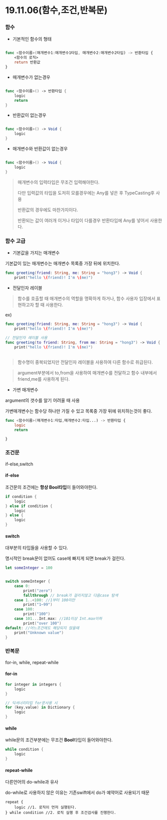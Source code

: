 # 19.11.06(함수,조건,반복문)

### 함수

- 기본적인 함수의 형태

```swift

func <함수이름>(매개변수1:매개변수1타입, 매개변수2:매개변수2타입) -> 반환타입 {
	<함수의 로직>
	return 반환값
}
```

- 매개변수가 없는경우

```swift

func <함수이름>() -> 반환타입 {
	logic
	return
}
```

- 반환값이 없는경우

```swift

func <함수이름>() -> Void {
	logic
}
```

- 매개변수와 반환값이 없는경우

```swift

func <함수이름>() -> Void {
	logic
}
```

> 매개변수의 입력타입은 무조건 입력해야한다.
> 
> 다만 입력값의 타입을 도저히 모를경우에는 Any를 넣은 후 TypeCasting후 사용
> 
> 반환값의 경우에도 마찬가지이다.
> 
> 반환되는 값이 여러개 이거나 타입이 다를경우 반환타입에 Any를 넣어서 사용한다.


### 함수 고급

- 기본값을 가지는 매개변수

기본값이 있는 매개변수는 매개변수 목록중 가장 뒤에 위치한다.

```swift
func greeting(friend: String, me: String = "hong3") -> Void {
    print("hello \(friend)! I'm \(me)")

```


- 전달인자 레이블
> 함수를 호출할 때 매개변수의 역할을 명확하게 하거나, 함수 사용자 입장에서 표현하고자 할 때 사용한다.

ex)

```swift
func greeting(friend: String, me: String = "hong3") -> Void {
    print("hello \(friend)! I'm \(me)")
    
// 전달인자 레이블 사용
func greeting(to friend: String, from me: String = "hong3") -> Void {
    print("hello \(friend)! I'm \(me)")
        
```

> 함수명이 중복되었지만 전달인자 레이블을 사용하여 다른 함수로 취급된다.

> argument부분에서 to,from을 사용하여 매개변수를 전달하고 함수 내부에서 friend,me를 사용하게 된다.


- 가변 매개변수

argument의 갯수를 알기 어려울 때 사용

가변매개변수는 함수당 하나만 가질 수 있고 목록중 가장 뒤에 위치하는것이 좋다.

```swift
func <함수이름>(매개변수1:타입,매개변수2:타입...) -> 반환타입 {
    logic
    return

}
```

### 조건문

if-else,switch

#### if-else

조건문의 조건에는 **항상 Bool타입**이 들어와야한다.

```swift
if condition {
    logic
} else if condition {
    logic
} else {
    logic
}
```


#### switch

대부분의 타입들을 사용할 수 있다.

명시적인 break문이 없어도 case에 빠지게 되면 break가 걸린다.

```swift
let someInteger = 100


switch someInteger {
    case 0:
        print("zero")
        fallthrough // break가 걸리지않고 다음case 탐색
    case 1..<100: //1부터 100미만
        print("1~99")
    case 100:
        print("100")
    case 101...Int.max: //101이상 Int.max이하
        print("over 100")
default: //어느조건에도 해당되지 않을때
    print("Unknown value")
}
```

### 반복문

for-in, while, repeat-while

#### for-in

```swift
for integer in integers {
    logic
}
```


```swift
// 딕셔너리타입 for문사용 시
for (key,value) in Dictionary {
    logic
}
```

#### while

while문의 조건부분에는 무조건 **Bool**타입이 들어와야한다.

```swift
while condition {
    logic
}
```

#### repeat-while

다른언어의 do-while과 유사

do-while로 사용하지 않은 이유는
기존swift에서 do가 예약어로 사용되기 때문

```
repeat {
    logic //1. 로직이 먼저 실행된다.
} while condition //2. 로직 실행 후 조건검사를 진행한다.
```